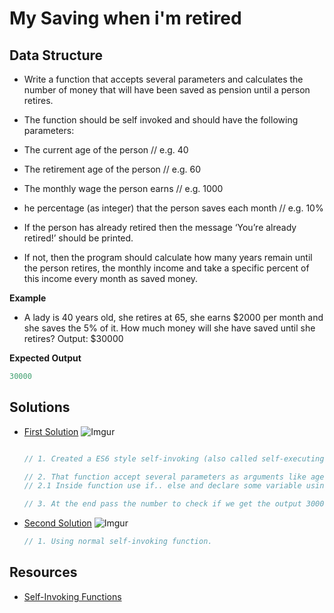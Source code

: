 # My Saving when i'm retired

## Data Structure
* Write a function that accepts several parameters and calculates the number of money that will have been saved as pension until a person retires.

* The function should be self invoked and should have the following parameters:
* The current age of the person // e.g. 40
* The retirement age of the person // e.g. 60
* The monthly wage the person earns // e.g. 1000
* he percentage (as integer) that the person saves each month // e.g. 10%

* If the person has already retired then the message ‘You’re already retired!’ should be printed. 

* If not, then the program should calculate how many years remain until the person retires, 
the monthly income and take a specific percent of this income every month as saved money.


**Example**
- A lady is 40 years old, she retires at 65, she earns $2000 per month and she saves the 5% of it. 
How much money will she have saved until she retires?
Output: $30000


**Expected Output**

```javascript
30000
```

## Solutions

- [First Solution](https://github.com/AshrafTajuddin/exercise-3-ways-My-Saving/tree/first)
  ![Imgur](https://imgur.com/p4yVyg3)

  ```javascript

  // 1. Created a ES6 style self-invoking (also called self-executing) function  is a nameless (anonymous) function that is invoked immediately after its definition.

  // 2. That function accept several parameters as arguments like age, retireAge, monthlySalary and savingPercentage.
  // 2.1 Inside function use if.. else and declare some variable using const to calculate years to work, months to work , total earnings and total saving.

  // 3. At the end pass the number to check if we get the output 30000
  ```

- [Second Solution](https://github.com/AshrafTajuddin/exercise-3-ways-My-Saving/tree/second)
  ![Imgur](https://imgur.com/3hxdF1M)

  ```javascript
  // 1. Using normal self-invoking function.
  ```

## Resources
- [Self-Invoking Functions](https://scriptverse.academy/tutorials/js-self-invoking-functions.html)














